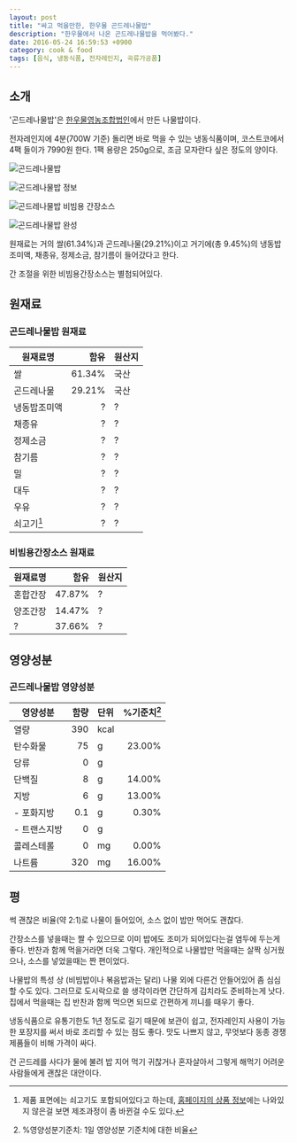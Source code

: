```yaml
---
layout: post
title: "싸고 먹을만한, 한우물 곤드레나물밥"
description: "한우물에서 나온 곤드레나물밥을 먹어봤다."
date: 2016-05-24 16:59:53 +0900
category: cook & food
tags: [음식, 냉동식품, 전자레인지, 곡류가공품]
---
```


## 소개

'곤드레나물밥'은 [한우물영농조합법인](http://www.hanwoomul.kr/)에서 만든 나물밥이다.

전자레인지에 4분(700W 기준) 돌리면 바로 먹을 수 있는 냉동식품이며,
코스트코에서 4팩 들이가 7990원 한다.
1팩 용량은 250g으로, 조금 모자란다 싶은 정도의 양이다.

![곤드레나물밥](https://lh3.googleusercontent.com/fbE3LRkKD_RutQ38jq-s0BROtcm6n8_cMPnlfL1DZRgUIrjxXlcmD_ZcPCm_B20K5S9SmBQSww=s520 "1끼 분량씩 개별 포장되어있다.")

![곤드레나물밥 정보](https://lh3.googleusercontent.com/jtCaYano2L6Ihtq-yTApf5zYhZXIZu85415UKrJI-T0UVY3R88haVTPBstCU2h6pvf-fefTJMg=s520 "쌀과 곤드레나물, 그리고 양념으로 이뤄져 있다.")

![곤드레나물밥 비빔용 간장소스](https://lh3.googleusercontent.com/2J0AIl8ZkHEpLFP6cL3nR3QhD9RWE9fE8MERnyE_OLcPJV_6tkSH2weTkq-qrEL04PCSAd9SrA=s520 "간장소스가 같이 들어있다.")

![곤드레나물밥 완성](https://lh3.googleusercontent.com/HTMWSoM320GXMUCwYCoi_d397hTxgYafo7Jpklt7xmvXSiBhiUiii_4H22nJEzk4yrPGd0b3jA=s520 "간편하게 한끼 먹기에 좋다.")

원재료는 거의 쌀(61.34%)과 곤드레나물(29.21%)이고
거기에(총 9.45%)의 냉동밥조미액, 채종유, 정제소금, 참기름이 들어갔다고 한다.

간 조절을 위한 비빔용간장소스는 별첨되어있다.



## 원재료

### 곤드레나물밥 원재료

원재료명     | 함유    | 원산지
-------------|--------:|-------
쌀           |  61.34% | 국산
곤드레나물   |  29.21% | 국산
냉동밥조미액 |    ?    | ?
채종유       |    ?    | ?
정제소금     |    ?    | ?
참기름       |    ?    | ?
밀           |    ?    | ?
대두         |    ?    | ?
우유         |    ?    | ?
쇠고기[^1]   |    ?    | ?

[^1]: 제품 표면에는 쇠고기도 포함되어있다고 하는데, [홈페이지의 상품 정보](http://www.hanwoomul.kr/shop/item.php?it_id=1450674034)에는 나와있지 않은걸 보면 제조과정이 좀 바뀐걸 수도 있다.


### 비빔용간장소스 원재료

원재료명     | 함유    | 원산지
-------------|--------:|-------
혼합간장     |  47.87% | ?
양조간장     |  14.47% | ?
?            |  37.66% | ?



## 영양성분

### 곤드레나물밥 영양성분

영양성분     | 함량 | 단위 | %기준치[^2]
-------------|-----:|:-----|--------:
열량         |  390 | kcal |
탄수화물     |   75 | g    | 23.00%
당류         |    0 | g    |
단백질       |    8 | g    | 14.00%
지방         |    6 | g    | 13.00%
- 포화지방   |  0.1 | g    |  0.30%
- 트랜스지방 |    0 | g    |
콜레스테롤   |    0 | mg   |  0.00%
나트륨       |  320 | mg   | 16.00%

[^2]: %영양성분기준치: 1일 영양성분 기준치에 대한 비율


## 평

썩 괜찮은 비율(약 2:1)로 나물이 들어있어, 소스 없이 밥만 먹어도 괜찮다.

간장소스를 넣을때는 짤 수 있으므로 이미 밥에도 조미가 되어있다는걸 염두에 두는게 좋다.
반찬과 함께 먹을거라면 더욱 그렇다.
개인적으로 나물밥만 먹을때는 살짝 싱거웠으나, 소스를 넣었을때는 짠 편이었다.

나물밥의 특성 상 (비빔밥이나 볶음밥과는 달리) 나물 외에 다른건 안들어있어 좀 심심할 수도 있다.
그러므로 도시락으로 쓸 생각이라면 간단하게 김치라도 준비하는게 낫다.
집에서 먹을때는 집 반찬과 함께 먹으면 되므로 간편하게 끼니를 때우기 좋다.

냉동식품으로 유통기한도 1년 정도로 길기 때문에 보관이 쉽고,
전자레인지 사용이 가능한 포장지를 써서 바로 조리할 수 있는 점도 좋다.
맛도 나쁘지 않고, 무엇보다 동종 경쟁 제품들이 비해 가격이 싸다.

건 곤드레를 사다가 물에 불려 밥 지어 먹기 귀찮거나 혼자살아서 그렇게 해먹기 어려운 사람들에게 괜찮은 대안이다.
